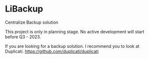 # LiBackup
Centralize Backup solution

This project is only in planning stage. 
No active development will start before Q3 - 2023.

If you are looking for a backup solution. I recommend you to look at Duplicati.
https://github.com/duplicati/duplicati


